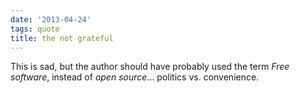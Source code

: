 ```yaml
---
date: '2013-04-24'
tags: quote
title: the not grateful
---
```


This is sad, but the author should have probably used the term *Free
software*, instead of *open source*\... politics vs. convenience.
